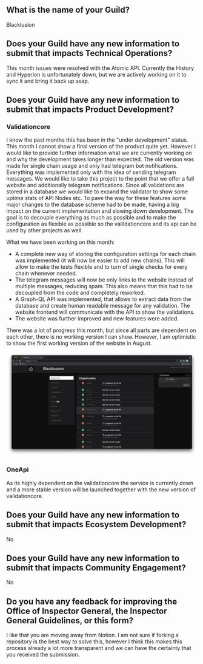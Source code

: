 ## What is the name of your Guild?

Blacklusion

## Does your Guild have any new information to submit that impacts Technical Operations?

This month issues were resolved with the Atomic API. Currently the History and Hyperion is unfortunately down, but we are actively working on it to sync it and bring it back up asap.

## Does your Guild have any new information to submit that impacts Product Development?

### Validationcore
I know the past months this has been in the "under development" status. This month I cannot show a final version of the product quite yet. However I would like to provide further information what we are currently working on and why the development takes longer than expected. The old version was made for single chain usage and only had telegram bot notifications. Everything was implemented only with the idea of sending telegram messages. We would like to take this project to the point that we offer a full website and additionally telegram notifications. Since all validations are stored in a database we would like to expand the validator to show some uptime stats of API Nodes etc. To pave the way for these features some major changes to the database scheme had to be made, having a big impact on the current implementation and slowing down development. The goal is to decouple everything as much as possible and to make the configuration as flexible as possible so the valildationcore and its api can be used by other projects as well.

What we have been working on this month:
- A complete new way of storing the configuration settings for each chain was implemented (it will now be easier to add new chains). This will allow to make the tests flexible and to turn of single checks for every chain whenever needed.
- The telegram messages will now be only links to the website instead of multiple messages, reducing spam. This also means that this had to be decoupled from the code and completely reworked.
- A Graph-QL API was implemented, that allows to extract data from the database and create human readable message for any validation. The website frontend will communicate with the API to show the validations.
- The website was further improved and new features were added.

There was a lot of progress this month, but since all parts are dependent on each other, there is no working version I can show. However, I am optimistic to show the first working version of the website in August.

![alt text](https://github.com/Blacklusion/guild-submissions/blob/6b77da0329695bdc2761813afcd033c210c6cedf/2021%20July/validator-website-screenshot.png "Validator Website Screenshot")

### OneApi
As its highly dependent on the validationcore the service is currently down and a more stable version will be launched together with the new version of validationcore.

## Does your Guild have any new information to submit that impacts Ecosystem Development?

No

## Does your Guild have any new information to submit that impacts Community Engagement?

No

## Do you have any feedback for improving the Office of Inspector General, the Inspector General Guidelines, or this form?

I like that you are moving away from Notion. I am not sure if forking a repository is the best way to solve this, however I think this makes this process already a lot more transparent and we can have the certainty that you received the submission.
